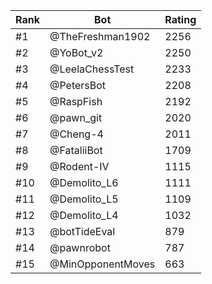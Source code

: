 Rank|Bot|Rating
---|---|---
#1|@TheFreshman1902|2256
#2|@YoBot_v2|2250
#3|@LeelaChessTest|2233
#4|@PetersBot|2208
#5|@RaspFish|2192
#6|@pawn_git|2020
#7|@Cheng-4|2011
#8|@FataliiBot|1709
#9|@Rodent-IV|1115
#10|@Demolito_L6|1111
#11|@Demolito_L5|1109
#12|@Demolito_L4|1032
#13|@botTideEval|879
#14|@pawnrobot|787
#15|@MinOpponentMoves|663
